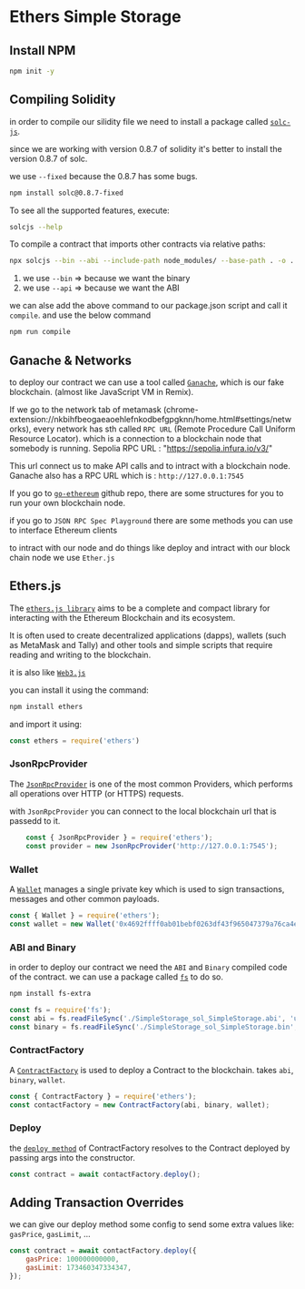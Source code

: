 # Ethers Simple Storage

## Install NPM

```bash
npm init -y
```

## Compiling Solidity

in order to compile our silidity file we need to install a package called [`solc-js`](https://github.com/ethereum/solc-js).

since we are working with version 0.8.7 of solidity it's better to install the version 0.8.7 of solc.

we use ``--fixed`` because the 0.8.7 has some bugs.

```bash
npm install solc@0.8.7-fixed
```

To see all the supported features, execute:

```bash
solcjs --help
```

To compile a contract that imports other contracts via relative paths:

```bash
npx solcjs --bin --abi --include-path node_modules/ --base-path . -o . SolidityFileName.sol
```

1. we use `--bin` => because we want the binary
2. we use `--api` => because we want the ABI

we can alse add the above command to our package.json script and call it `compile`. and use the below command

```bash
npm run compile
```

## Ganache & Networks

to deploy our contract we can use a tool called [`Ganache`](https://archive.trufflesuite.com/ganache), which is our fake blockchain. (almost like JavaScript VM in Remix).

If we go to the network tab of metamask (chrome-extension://nkbihfbeogaeaoehlefnkodbefgpgknn/home.html#settings/networks), every network has sth called `RPC URL` (Remote Procedure Call Uniform Resource Locator).
which is a connection to a blockchain node that somebody is running.
Sepolia RPC URL : "https://sepolia.infura.io/v3/"

This url connect us to make API calls and to intract with a blockchain node.
Ganache also has a RPC URL which is : `http://127.0.0.1:7545`

If you go to [`go-ethereum`](https://github.com/ethereum/go-ethereum) github repo, there are some structures for you to run your own blockchain node.

if you go to `JSON RPC Spec Playground` there are some methods you can use to interface Ethereum clients

to intract with our node and do things like deploy and intract with our block chain node we use `Ether.js`

## Ethers.js

The [`ethers.js library`]((https://docs.ethers.org/v6/)) aims to be a complete and compact library for interacting with the Ethereum Blockchain and its ecosystem.

It is often used to create decentralized applications (dapps), wallets (such as MetaMask and Tally) and other tools and simple scripts that require reading and writing to the blockchain.

it is also like [`Web3.js`](https://web3js.readthedocs.io/en/v1.10.0/)

you can install it using the command:

```bash
npm install ethers
```

and import it using:

```js
const ethers = require('ethers')
```

### JsonRpcProvider

The [`JsonRpcProvider`](https://docs.ethers.org/v6/api/providers/jsonrpc/#JsonRpcProvider) is one of the most common Providers, which performs all operations over HTTP (or HTTPS) requests.

with `JsonRpcProvider` you can connect to the local blockchain url that is passedd to it.

```js
    const { JsonRpcProvider } = require('ethers');
    const provider = new JsonRpcProvider('http://127.0.0.1:7545');
```

### Wallet

A [`Wallet`](https://docs.ethers.org/v6/api/wallet/#Wallet) manages a single private key which is used to sign transactions, messages and other common payloads.



```js
const { Wallet } = require('ethers');
const wallet = new Wallet('0x4692ffff0ab01bebf0263df43f965047379a76ca4ee486df915bbf2ac8ac9745', provider);
```

### ABI and Binary

in order to deploy our contract we need the `ABI` and `Binary` compiled code of the contract. we can use a package called [`fs`](https://www.npmjs.com/package/fs-extra) to do so.

```bash
npm install fs-extra
```

```js
const fs = require('fs');
const abi = fs.readFileSync('./SimpleStorage_sol_SimpleStorage.abi', 'utf-8');
const binary = fs.readFileSync('./SimpleStorage_sol_SimpleStorage.bin', 'utf-8');
```

### ContractFactory

A [`ContractFactory`](https://docs.ethers.org/v6/api/contract/#ContractFactory) is used to deploy a Contract to the blockchain. takes `abi`, `binary`, `wallet`.

```js
const { ContractFactory } = require('ethers');
const contactFactory = new ContractFactory(abi, binary, wallet);
```

### Deploy

the [`deploy method`](https://docs.ethers.org/v6/api/contract/#ContractFactory-deploy) of ContractFactory resolves to the Contract deployed by passing args into the constructor.

```js
const contract = await contactFactory.deploy();
```

## Adding Transaction Overrides

we can give our deploy method some config to send some extra values like:  `gasPrice`, `gasLimit`, ...

```js
const contract = await contactFactory.deploy({
    gasPrice: 100000000000,
    gasLimit: 173460347334347,
});
```